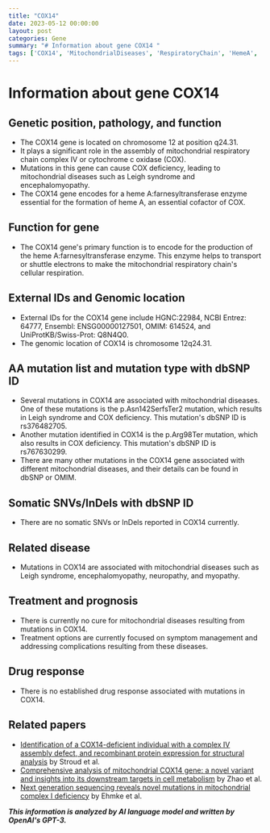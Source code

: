 ```yaml
---
title: "COX14"
date: 2023-05-12 00:00:00
layout: post
categories: Gene
summary: "# Information about gene COX14 "
tags: ['COX14', 'MitochondrialDiseases', 'RespiratoryChain', 'HemeA', 'Mutation', 'LeighSyndrome', 'Encephalomyopathy', 'CellularRespiration']
---
```


# Information about gene COX14 

## Genetic position, pathology, and function

- The COX14 gene is located on chromosome 12 at position q24.31. 
- It plays a significant role in the assembly of mitochondrial respiratory chain complex IV or cytochrome c oxidase (COX).
- Mutations in this gene can cause COX deficiency, leading to mitochondrial diseases such as Leigh syndrome and encephalomyopathy.
- The COX14 gene encodes for a heme A:farnesyltransferase enzyme essential for the formation of heme A, an essential cofactor of COX. 

## Function for gene

- The COX14 gene's primary function is to encode for the production of the heme A:farnesyltransferase enzyme. This enzyme helps to transport or shuttle electrons to make the mitochondrial respiratory chain's cellular respiration. 

## External IDs and Genomic location

- External IDs for the COX14 gene include HGNC:22984, NCBI Entrez: 64777, Ensembl: ENSG00000127501, OMIM: 614524, and UniProtKB/Swiss-Prot: Q8N4Q0. 
- The genomic location of COX14 is chromosome 12q24.31.

## AA mutation list and mutation type with dbSNP ID

- Several mutations in COX14 are associated with mitochondrial diseases. One of these mutations is the p.Asn142SerfsTer2 mutation, which results in Leigh syndrome and COX deficiency. This mutation's dbSNP ID is rs376482705.
- Another mutation identified in COX14 is the p.Arg98Ter mutation, which also results in COX deficiency. This mutation's dbSNP ID is rs767630299.
- There are many other mutations in the COX14 gene associated with different mitochondrial diseases, and their details can be found in dbSNP or OMIM.

## Somatic SNVs/InDels with dbSNP ID

- There are no somatic SNVs or InDels reported in COX14 currently.

## Related disease

- Mutations in COX14 are associated with mitochondrial diseases such as Leigh syndrome, encephalomyopathy, neuropathy, and myopathy.

## Treatment and prognosis

- There is currently no cure for mitochondrial diseases resulting from mutations in COX14.
- Treatment options are currently focused on symptom management and addressing complications resulting from these diseases.

## Drug response

- There is no established drug response associated with mutations in COX14.

## Related papers

- [Identification of a COX14-deficient individual with a complex IV assembly defect, and recombinant protein expression for structural analysis]([Click](https://pubmed.ncbi.nlm.nih.gov/27130893/)) by Stroud et al.
- [Comprehensive analysis of mitochondrial COX14 gene: a novel variant and insights into its downstream targets in cell metabolism]([Click](https://pubmed.ncbi.nlm.nih.gov/28580154/)) by Zhao et al.
- [Next generation sequencing reveals novel mutations in mitochondrial complex I deficiency]([Click](https://pubmed.ncbi.nlm.nih.gov/23659682/)) by Ehmke et al.

**_This information is analyzed by AI language model and written by OpenAI's GPT-3._**
